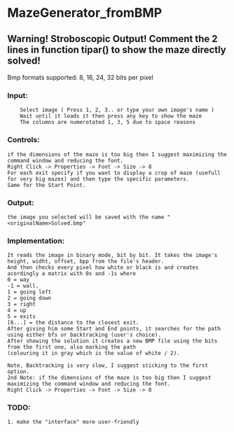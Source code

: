 # MazeGenerator_fromBMP
## Warning! Stroboscopic Output! Comment the 2 lines in function tipar() to show the maze directly solved!

Bmp formats supported: 8, 16, 24, 32 bits per pixel

### Input:
```
	Select image ( Press 1, 2, 3.. or type your own image's name )
	Wait until it loads it then press any key to show the maze
	The columns are numerotated 1, 3, 5 due to space reasons
```
### Controls:
```
if the dimensions of the maze is too big then I suggest maximizing the command window and reducing the font.
Right Click -> Properties -> Font -> Size -> 8
For each exit specify if you want to display a crop of maze (usefull for very big mazes) and then type the specific parameters.
Same for the Start Point.
```

### Output:
```
the image you selected will be saved with the name "<originalName>Solved.bmp"
```

### Implementation:
```
It reads the image in binary mode, bit by bit. It takes the image's height, widht, offset, bpp from the file's header.
And then checks every pixel how white or black is and creates acordingly a matrix with 0s and -1s where
0 = way
-1 = wall.
1 = going left
2 = going down
3 = right
4 = up
5 = exits
[6...] = the distance to the closest exit.
After giving him some Start and End points, it searches for the path using either bfs or backtracking (user's choice).
After showing the solution it creates a new BMP file using the bits from the first one, also marking the path 
(colouring it in gray which is the value of white / 2).

Note, Backtracking is very slow, I suggest sticking to the first option.
2nd Note: if the dimensions of the maze is too big then I suggest maximizing the command window and reducing the font.
Right Click -> Properties -> Font -> Size -> 8
```
### TODO:
```
1. make the "interface" more user-friendly
```
